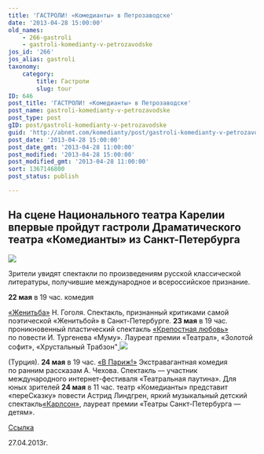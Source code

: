 ```yaml
---
title: 'ГАСТРОЛИ! «Комедианты» в Петрозаводске'
date: '2013-04-28 15:00:00'
old_names:
    - 266-gastroli
    - gastroli-komedianty-v-petrozavodske
jos_id: '266'
jos_alias: gastroli
taxonomy:
    category:
        title: Гастроли
        slug: tour
ID: 646
post_title: 'ГАСТРОЛИ! «Комедианты» в Петрозаводске'
post_name: gastroli-komedianty-v-petrozavodske
post_type: post
gID: post/gastroli-komedianty-v-petrozavodske
guid: 'http://abnmt.com/komedianty/post/gastroli-komedianty-v-petrozavodske'
post_date: '2013-04-28 15:00:00'
post_date_gmt: '2013-04-28 11:00:00'
post_modified: '2013-04-28 15:00:00'
post_modified_gmt: '2013-04-28 11:00:00'
sort: 1367146800
post_status: publish

---
```


## На сцене Национального театра Карелии впервые пройдут гастроли Драматического театра «Комедианты» из Санкт-Петербурга


[
![](../../performance/krepostnaya-lyubov-mumu/poster.jpg)
][0]


Зрители увидят спектакли по произведениям русской классической литературы, получившие международное и всероссийское признание.


**22 мая** в 19 час. комедия


[«Женитьба»][1] Н. Гоголя. Спектакль, признанный критиками самой поэтической «Женитьбой» в Санкт-Петербурге. **23 мая** в 19 час. проникновенный пластический спектакль [«Крепостная любовь»][0] по повести И. Тургенева «Муму». Лауреат премии «Театрал», «Золотой софит», «Хрустальный Трабзон"[
![](././performance/v-parizh/poster.jpg)
][2]


(Турция). **24 мая** в 19 час. [«В Париж!»][2] Экстравагантная комедия по ранним рассказам А. Чехова. Спектакль — участник международного интернет-фестиваля «Театральная паутина». Для юных зрителей **24 мая** в 11 час. театр «Комедианты» представит «переСказку» повести Астрид Линдгрен, яркий музыкальный детский спектакль[«Карлсон»][3], лауреат премии «Театры Санкт-Петербурга — детям».


[Ссылка][4]


27.04.2013г.

[0]: ../../performance/krepostnaya-lyubov-mumu "Крепостная любовь (Муму)"
[1]: ../../performance/zhenitba "Женитьба"
[2]: ../../performance/v-parizh "В Париж!"
[3]: ../../performance/karlson "Карлсон"
[4]: http://gazeta-licey.ru/culture/afisha/item/5436-komedianty-v-petrozavodske